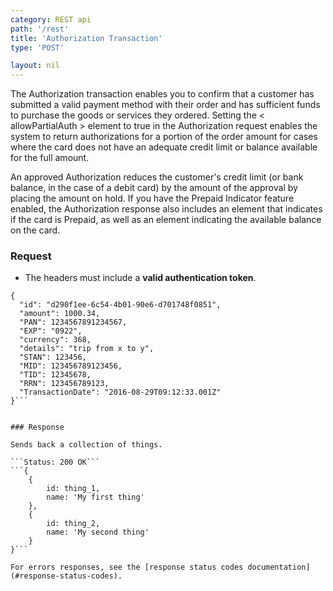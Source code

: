```yaml
---
category: REST api
path: '/rest'
title: 'Authorization Transaction'
type: 'POST'

layout: nil
---
```


The Authorization transaction enables you to confirm that a customer has submitted a valid payment method with their order and has sufficient funds to purchase the goods or services they ordered. Setting the < allowPartialAuth > element to true in the Authorization request enables the system to return authorizations for a portion of the order amount for cases where the card does not have an adequate credit limit or balance available for the full amount.

An approved Authorization reduces the customer's credit limit (or bank balance, in the case of a debit card) by the amount of the approval by placing the amount on hold. If you have the Prepaid Indicator feature enabled, the Authorization response also includes an element that indicates if the card is Prepaid, as well as an element indicating the available balance on the card.

### Request

* The headers must include a **valid authentication token**.

```
{
  "id": "d290f1ee-6c54-4b01-90e6-d701748f0851",
  "amount": 1000.34,
  "PAN": 1234567891234567,
  "EXP": "0922",
  "currency": 368,
  "details": "trip from x to y",
  "STAN": 123456,
  "MID": 123456789123456,
  "TID": 12345678,
  "RRN": 123456789123,
  "TransactionDate": "2016-08-29T09:12:33.001Z"
}```


### Response

Sends back a collection of things.

```Status: 200 OK```
```{
    {
        id: thing_1,
        name: 'My first thing'
    },
    {
        id: thing_2,
        name: 'My second thing'
    }
}```

For errors responses, see the [response status codes documentation](#response-status-codes).